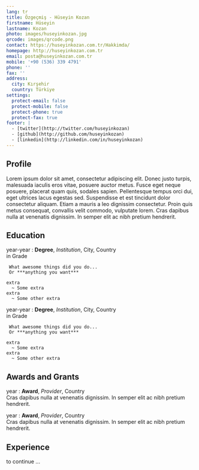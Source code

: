 ```yaml
---
lang: tr
title: Özgeçmiş - Hüseyin Kozan
firstname: Hüseyin
lastname: Kozan
photo: images/huseyinkozan.jpg
qrcode: images/qrcode.png
contact: https://huseyinkozan.com.tr/Hakkimda/
homepage: http://huseyinkozan.com.tr
email: posta@huseyinkozan.com.tr
mobile: '+90 (536) 339 4791'
phone: ''
fax: ''
address:
  city: Kırşehir
  country: Türkiye
settings:
  protect-email: false
  protect-mobile: false
  protect-phone: true
  protect-fax: true
footer: |
  - [twitter](http://twitter.com/huseyinkozan)
  - [github](http://github.com/huseyinkozan)
  - [linkedin](http://linkedin.com/in/huseyinkozan)
---
```


Profile
-------

Lorem ipsum dolor sit amet, consectetur adipiscing elit. Donec justo turpis, malesuada iaculis eros vitae, posuere auctor metus. Fusce eget neque posuere, placerat quam quis, sodales sapien. Pellentesque tempus orci dui, eget ultrices lacus egestas sed. Suspendisse et est tincidunt dolor consectetur aliquam. Etiam a mauris a leo dignissim consectetur. Proin quis metus consequat, convallis velit commodo, vulputate lorem. Cras dapibus nulla at venenatis dignissim. In semper elit ac nibh pretium hendrerit.

Education
---------

year-year
:    **Degree**, *Institution*, City, Country \
     in Grade

     What awesome things did you do...
     Or ***anything you want***

    extra
      ~ Some extra
    extra
      ~ Some other extra

year-year
:    **Degree**, *Institution*, City, Country \
     in Grade

     What awesome things did you do...
     Or ***anything you want***

    extra
      ~ Some extra
    extra
      ~ Some other extra

Awards and Grants
-----------------

year
:    **Award**, *Provider*, Country \
    Cras dapibus nulla at venenatis dignissim. In semper elit ac nibh pretium hendrerit.

year
:    **Award**, *Provider*, Country \
    Cras dapibus nulla at venenatis dignissim. In semper elit ac nibh pretium hendrerit.

Experience
----------

to continue ...
